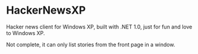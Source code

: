 # HackerNewsXP
Hacker news client for Windows XP, built with .NET 1.0, just for fun and love to Windows XP.

Not complete, it can only list stories from the front page in a window.
